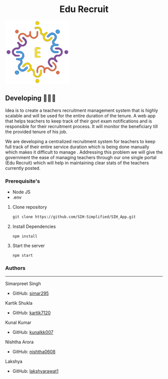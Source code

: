 <h1 style="text-align:center;">Edu Recruit</h1>

![Edu Recruite](<https://github.com/SIH-Simplified/SIH_App/blob/main/my_app/public/images/logo%20(1).png>)

## Developing 🧑🏻‍💻

Idea is to create a teachers recruitment management system that is highly scalable and will be used for the entire duration of the tenure. A web app that helps teachers to keep track of their govt exam notifications and is responsible for their recruitment process. It will monitor the beneficiary till the provided tenure of his job.

We are developing a centralized recruitment system for teachers to keep full track of their entire service duration which is being done manually which makes it difficult to manage . Addressing this problem we will give the government the ease of managing teachers through our one single portal (Edu Recruit) which will help in maintaining clear stats of the teachers currently posted.

### Prerequisite's

- Node JS
- .env

1. Clone repository
   ```md
   git clone https://github.com/SIH-Simplified/SIH_App.git
   ```
2. Install Dependencies
   ```Node JS
   npm install
   ```
3. Start the server
   ```
   npm start
   ```

### Authors

---

Simarpreet Singh

- GitHub: [simar295](https://github.com/simar295)

Kartik Shukla

- GitHub: [kartik7120](https://github.com/kartik7120)

Kunal Kumar

- GitHub: [kunalkk007](https://github.com/kunalkk007)

Nishtha Arora

- GitHub: [nishtha0608](https://github.com/nishtha0608)

Lakshya

- GitHub: [lakshyarawat1](https://github.com/lakshyarawat1)
